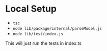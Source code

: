 # Local Setup
- `tsc`
- `node lib/package/internal/parseModel.js`
- `node lib/test/index.js`

This will just run the tests in index.ts